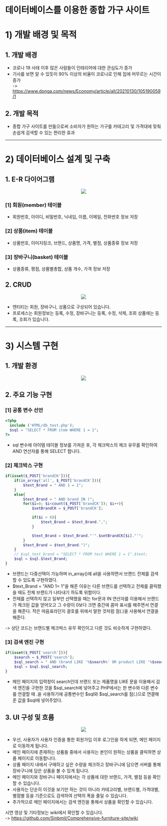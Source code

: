 # 데이터베이스를 이용한 종합 가구 사이트
# 1) 개발 배경 및 목적
## 1. 개발 배경
* 코로나 19 사태 이후 많은 사람들이 인테리어에 대한 관심도가 증가
* 기사를 보면 알 수 있듯이 90% 이상의 비율이 코로나로 인해 집에 머무르는 시간이 증가<br>
-> https://www.donga.com/news/Economy/article/all/20210130/105190059/1
## 2. 개발 목적
* 종합 가구 사이트를 만듦으로써 소비자가 원하는 가구를 카테고리 및 가격대에 맞춰 손쉽게 검색할 수 있는 편리한 효과
<hr/>

# 2) 데이터베이스 설계 및 구축
## 1. E-R 다이어그램
<p align="center">
  <img src="https://user-images.githubusercontent.com/83913056/178133355-338da2c1-f6e7-4b35-8a5a-195d26c4a865.png">
</p>  

### [1] 회원(member) 테이블
* 회원번호, 아이디, 비밀번호, 닉네임, 이름, 이메일, 전화번호 정보 저장

### [2] 상품(item) 테이블
* 상품번호, 이미지링크, 브랜드, 상품명, 가격, 별점, 상품종류 정보 저장

### [3] 장바구니(basket) 테이블
* 상품종류, 평점, 상품별총합, 상품 개수, 가격 정보 저장

## 2. CRUD
<p align="center">
  <img src="https://user-images.githubusercontent.com/83913056/178133479-7cf5bba0-f33e-4368-a69b-dab67825ff12.png">
</p>

* 엔티티는 회원, 장바구니, 상품으로 구성되어 있습니다.
* 프로세스는 회원정보는 등록, 수정, 장바구니는 등록, 수정, 삭제, 조회 상품에는 등록, 조회가 있습니다.

<hr/>

# 3) 시스템 구현
## 1. 개발 환경
<p align="center">
 <img src="https://user-images.githubusercontent.com/83913056/170942888-82788db3-e569-4846-a65f-9247434f6aac.png">
</p>

## 2. 주요 기능 구현
### [1] 공통 변수 선언
```php
<?php
  include ('HTML/db_test.php');
  $sql = "SELECT * FROM item WHERE 1 = 1";
?>
```
* sql 변수에 아이템 테이블 정보를 가져온 후, 각 체크박스의 체크 유무를 확인하여 AND 연산자를 통해 SELECT 합니다.

### [2] 체크박스 구현
```php
if(isset($_POST['brandCK'])){
    if(in_array('all', $_POST['brandCK'])){
        $text_Brand = " AND 1 = 1";
    }
    else{
        $text_Brand = " AND brand IN (";
        for($i=0; $i<count($_POST['brandCK']); $i++){
            $setBrandCK = $_POST['brandCK'];

            if($i > 0){
                $text_Brand = $text_Brand.",";
            }

            $text_Brand = $text_Brand."'".$setBrandCK[$i]."'";
        }
        $text_Brand = $text_Brand.")";
    }
    // $sql_text_brand = "SELECT * FROM test WHERE 1 = 1".$text;
    $sql = $sql.$text_Brand;
}
```

* 브랜드는 다중선택이 가능하며 in_array()에 all을 사용하면서 브랜드 전체를 검색할 수 있도록 구현하였다.
* $text_Brand = "AND 1= 1"을 해준 이유는 다른 브랜드를 선택하고 전체를 클릭했을 때도 전체 브랜드가 나타내기 하도록 위함이다.
* 전체를 선택하지 않고 일부만 선택했을 때는 for문과 IN 연산자를 이용해서 브랜드가 체크된 값을 얻어오고 그 수량이 0보다 크면 중간에 콤마 표시를 해주면서 연결을 해준다. 
  작은 따음표라던지 괄호를 위에서 말한 것처럼  점(.)을 사용해서 연결을 해준다.
  
-> 상단 코드는 브랜드별 체크박스 유무 확인이고 다른 것도 비슷하게 구현하였다.

### [3] 검색 엔진 구현
```php
if(isset($_POST['search'])){
    $search = $_POST['search'];
    $sql_search = " AND (brand LIKE '%$search%' OR product LIKE '%$search%')";
    $sql = $sql.$sql_search;
}
```

* 메인 페이지의 입력창이 search인데 브랜드 또는 제품명을 LIKE 문을 이용해서 검색 엔진을 구현한 것을 $sql_search에 넣어주고 PHP에서는 한 변수와 다른 변수를 연결할 때 .을 
  사용하기에 공통변수인 $sql와 $sql_search를 점(.)으로 연결해준 값을 $sql에 넣어주었다.

## 3. UI 구성 및 흐름
<p align="center">
  <img src="https://user-images.githubusercontent.com/83913056/178135238-55199966-e6de-4e0d-a6f3-244c2a0b4d2c.png">
</p>

* 우선, 사용자가 사용자 인증을 통한 회원가입 이후 로그인을 하게 되면, 메인 페이지로 이동하게 됩니다. 
* 메인 페이지에 존재하는 상품들 중에서 사용자는 본인이 원하는 상품을 클릭하면 상품 페이지로 이동합니다.
* 상품 페이지 내에서 구매하고 싶은 수량을 체크하고 장바구니에 담으면 서버를 통해 장바구니에 담은 상품을 볼 수 있게 됩니다.
* 메인 페이지와 장바구니  페이지에서는 각 상품에 대한 브랜드, 가격, 별점 등을 확인할 수 있습니다.
* 사용자는 단순히 이것을 보기만 하는 것이 아니라 카테고리별, 브랜드별, 가격대별, 별점별 등을 기준으로도 검색하여 선택의 폭을 줄일 수 있습니다.
* 추가적으로 메인 페이지에서는 검색 엔진을 통해서 상품을 확인할 수 있습니다.

시연 영상 및 기타정보는 wiki에서 확인할 수 있습니다.<br>
-> https://github.com/Sinbmil/Comprehensive-furniture-site/wiki
